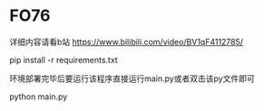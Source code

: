 # FO76

详细内容请看b站 https://www.bilibili.com/video/BV1qF4112785/

pip install -r requirements.txt

环境部署完毕后要运行该程序直接运行main.py或者双击该py文件即可

python main.py 

